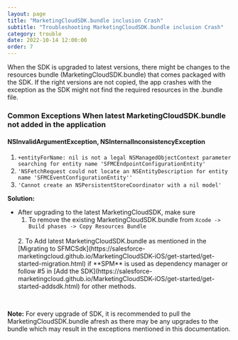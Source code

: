 ```yaml
---
layout: page
title: "MarketingCloudSDK.bundle inclusion Crash"
subtitle: "Troubleshooting MarketingCloudSDK.bundle inclusion Crash"
category: trouble
date: 2022-10-14 12:00:00
order: 7
---
```


 When the SDK is upgraded to latest versions, there might be changes to the resources bundle (MarketingCloudSDK.bundle) that comes packaged with the SDK. If the right versions are not copied, the app crashes with the exception as the SDK might not find the required resources in the .bundle file.

### Common Exceptions When latest MarketingCloudSDK.bundle not added in the application

#### NSInvalidArgumentException, NSInternalInconsistencyException

1. `+entityForName: nil is not a legal NSManagedObjectContext parameter searching for entity name 'SFMCEndpointConfigurationEntity'`
2. `'NSFetchRequest could not locate an NSEntityDescription for entity name 'SFMCEventConfigurationEntity''`
3. `'Cannot create an NSPersistentStoreCoordinator with a nil model'`

**Solution:**

* After upgrading to the latest MarketingCloudSDK, make sure
    1. To remove the existing MarketingCloudSDK.bundle from `Xcode -> Build phases -> Copy Resources Bundle`
    <br/>
    2. To Add latest MarketingCloudSDK.bundle as mentioned in the [Migrating to SFMCSdk](https://salesforce-marketingcloud.github.io/MarketingCloudSDK-iOS/get-started/get-started-migration.html) if **SPM** is used as dependency manager or follow #5 in [Add the SDK](https://salesforce-marketingcloud.github.io/MarketingCloudSDK-iOS/get-started/get-started-addsdk.html) for other methods.

<br/>

**Note:** For every upgrade of SDK, it is recommended to pull the MarketingCloudSDK.bundle afresh as there may be any upgrades to the bundle which may result in the exceptions mentioned in this documentation.

